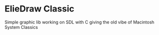 # ElieDraw Classic
Simple graphic lib working on SDL with C giving the old vibe of Macintosh System Classics
